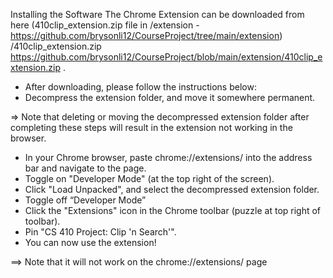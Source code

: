 Installing the Software
The Chrome Extension can be downloaded from here 
(410clip_extension.zip file in 
/extension - https://github.com/brysonli12/CourseProject/tree/main/extension) 
/410clip_extension.zip https://github.com/brysonli12/CourseProject/blob/main/extension/410clip_extension.zip . 

- After downloading, please follow the instructions below:
- Decompress the extension folder, and move it somewhere permanent. 

=> Note that deleting or moving the decompressed extension folder after completing these steps will result in the extension not working in the browser.

- In your Chrome browser, paste chrome://extensions/ into the address bar and navigate to the page.
- Toggle on "Developer Mode" (at the top right of the screen).
- Click "Load Unpacked", and select the decompressed extension folder.
- Toggle off “Developer Mode”
- Click the "Extensions" icon in the Chrome toolbar (puzzle at top right of toolbar).
- Pin "CS 410 Project: Clip 'n Search'".
- You can now use the extension!

==> Note that it will not work on the chrome://extensions/ page
